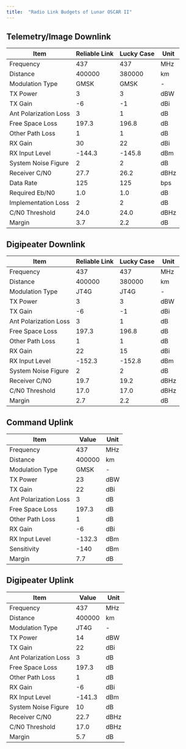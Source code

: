 ```yaml
---
title:  "Radio Link Budgets of Lunar OSCAR II"
---
```


## Telemetry/Image Downlink

| Item                  | Reliable Link | Lucky Case | Unit |
| --------------------- | ------------- | ---------- | ---- |
| Frequency             | 437           | 437        | MHz  |
| Distance              | 400000        | 380000     | km   |
| Modulation Type       | GMSK          | GMSK       | -    |
| TX Power              | 3             | 3          | dBW  |
| TX Gain               | -6            | -1         | dBi  |
| Ant Polarization Loss | 3             | 1          | dB   |
| Free Space Loss       | 197.3         | 196.8      | dB   |
| Other Path Loss       | 1             | 1          | dB   |
| RX Gain               | 30            | 22         | dBi  |
| RX Input Level        | -144.3        | -145.8     | dBm  |
| System Noise Figure   | 2             | 2          | dB   |
| Receiver C/N0         | 27.7          | 26.2       | dBHz |
| Data Rate             | 125           | 125        | bps  |
| Required Eb/N0        | 1.0           | 1.0        | dB   |
| Implementation Loss   | 2             | 2          | dB   |
| C/N0 Threshold        | 24.0          | 24.0       | dBHz |
| Margin                | 3.7           | 2.2        | dB   |

## Digipeater Downlink

| Item                  | Reliable Link | Lucky Case | Unit |
| --------------------- | ------------- | ---------- | ---- |
| Frequency             | 437           | 437        | MHz  |
| Distance              | 400000        | 380000     | km   |
| Modulation Type       | JT4G          | JT4G       | -    |
| TX Power              | 3             | 3          | dBW  |
| TX Gain               | -6            | -1         | dBi  |
| Ant Polarization Loss | 3             | 1          | dB   |
| Free Space Loss       | 197.3         | 196.8      | dB   |
| Other Path Loss       | 1             | 1          | dB   |
| RX Gain               | 22            | 15         | dBi  |
| RX Input Level        | -152.3        | -152.8     | dBm  |
| System Noise Figure   | 2             | 2          | dB   |
| Receiver C/N0         | 19.7          | 19.2       | dBHz |
| C/N0 Threshold        | 17.0          | 17.0       | dBHz |
| Margin                | 2.7           | 2.2        | dB   |

## Command Uplink

| Item                  | Value    | Unit |
| --------------------- | -------- | ---- |
| Frequency             | 437      | MHz  |
| Distance              | 400000   | km   |
| Modulation Type       | GMSK     | -    |
| TX Power              | 23       | dBW  |
| TX Gain               | 22       | dBi  |
| Ant Polarization Loss | 3        | dB   |
| Free Space Loss       | 197.3    | dB   |
| Other Path Loss       | 1        | dB   |
| RX Gain               | -6       | dBi  |
| RX Input Level        | -132.3   | dBm  |
| Sensitivity           | -140     | dBm  |
| Margin                |  7.7     | dB   |

## Digipeater Uplink

| Item                  | Value         | Unit |
| --------------------- | ------------- | ---- |
| Frequency             | 437           | MHz  |
| Distance              | 400000        | km   |
| Modulation Type       | JT4G          | -    |
| TX Power              | 14            | dBW  |
| TX Gain               | 22            | dBi  |
| Ant Polarization Loss | 3             | dB   |
| Free Space Loss       | 197.3         | dB   |
| Other Path Loss       | 1             | dB   |
| RX Gain               | -6            | dBi  |
| RX Input Level        | -141.3        | dBm  |
| System Noise Figure   | 10            | dB   |
| Receiver C/N0         | 22.7          | dBHz |
| C/N0 Threshold        | 17.0          | dBHz |
| Margin                | 5.7           | dB   |
